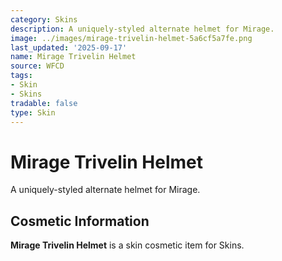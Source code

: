 ```yaml
---
category: Skins
description: A uniquely-styled alternate helmet for Mirage.
image: ../images/mirage-trivelin-helmet-5a6cf5a7fe.png
last_updated: '2025-09-17'
name: Mirage Trivelin Helmet
source: WFCD
tags:
- Skin
- Skins
tradable: false
type: Skin
---
```


# Mirage Trivelin Helmet

A uniquely-styled alternate helmet for Mirage.

## Cosmetic Information

**Mirage Trivelin Helmet** is a skin cosmetic item for Skins.

